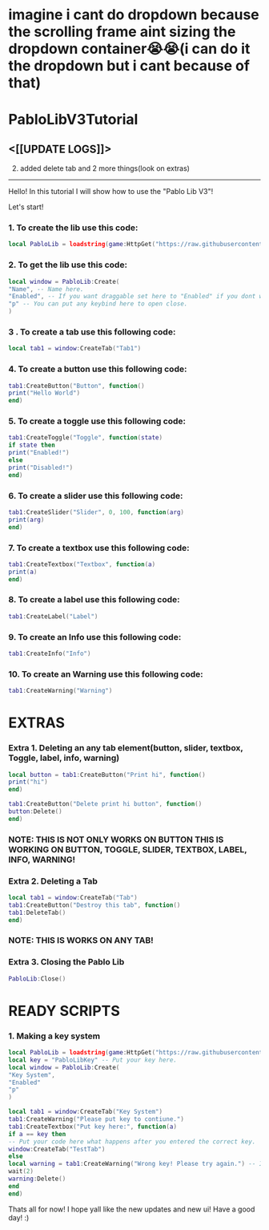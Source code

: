 # imagine i cant do dropdown because the scrolling frame aint sizing the dropdown container😭😭(i can do it the dropdown but i cant because of that)
# PabloLibV3Tutorial
<[[UPDATE LOGS]]>
------------------------------
2. added delete tab and 2 more things(look on extras)

-------------------------
Hello! In this tutorial I will show how to use the "Pablo Lib V3"!

Let's start!

### 1. To create the lib use this code:
```lua
local PabloLib = loadstring(game:HttpGet("https://raw.githubusercontent.com/BatuKvi123/PabloLibV3/main/PabloLibV3"))()
```

###  2. To get the lib use this code:
```lua
local window = PabloLib:Create(
"Name", -- Name here.
"Enabled", -- If you want draggable set here to "Enabled" if you dont want set to "Disabled".
"p" -- You can put any keybind here to open close.
)
```

### 3 . To create a tab use this following code:
```lua
local tab1 = window:CreateTab("Tab1")
```
### 4. To create a button use this following code:
```lua
tab1:CreateButton("Button", function()
print("Hello World")
end)
```

### 5. To create a toggle use this following code:
```lua
tab1:CreateToggle("Toggle", function(state)
if state then
print("Enabled!")
else
print("Disabled!")
end)
```

### 6. To create a slider use this following code:
```lua
tab1:CreateSlider("Slider", 0, 100, function(arg)
print(arg)
end)
```

### 7. To create a textbox use this following code:
```lua
tab1:CreateTextbox("Textbox", function(a)
print(a)
end)
```

### 8. To create a label use this following code:
```lua
tab1:CreateLabel("Label")
```

### 9. To create an Info use this following code:
```lua
tab1:CreateInfo("Info")
```

### 10. To create an Warning use this following code:
```lua
tab1:CreateWarning("Warning")
```




# EXTRAS
### Extra 1. Deleting an any tab element(button, slider, textbox, Toggle, label, info, warning)
```lua
local button = tab1:CreateButton("Print hi", function()
print("hi")
end)

tab1:CreateButton("Delete print hi button", function()
button:Delete()
end)
```
### NOTE: THIS IS NOT ONLY WORKS ON BUTTON THIS IS WORKING ON BUTTON, TOGGLE, SLIDER, TEXTBOX, LABEL, INFO, WARNING!

### Extra 2. Deleting a Tab
```lua
local tab1 = window:CreateTab("Tab")
tab1:CreateButton("Destroy this tab", function()
tab1:DeleteTab()
end)
```

### NOTE: THIS IS WORKS ON ANY TAB!

### Extra 3. Closing the Pablo Lib
```lua
PabloLib:Close()
```
# READY SCRIPTS
### 1. Making a key system
```lua
local PabloLib = loadstring(game:HttpGet("https://raw.githubusercontent.com/BatuKvi123/PabloLibV3/main/PabloLibV3"))()
local key = "PabloLibKey" -- Put your key here.
local window = PabloLib:Create(
"Key System",
"Enabled"
"p"
)

local tab1 = window:CreateTab("Key System")
tab1:CreateWarning("Please put key to contiune.")
tab1:CreateTextbox("Put key here:", function(a)
if a == key then
-- Put your code here what happens after you entered the correct key.
window:CreateTab("TestTab")
else
local warning = tab1:CreateWarning("Wrong key! Please try again.") -- If the key is wrong it will creates a warning says "Wrong Key! Please try again." after 2 seconds it deletes. 
wait(2)
warning:Delete() 
end
end)
```
Thats all for now! I hope yall like the new updates and new ui!
Have a good day! :)
